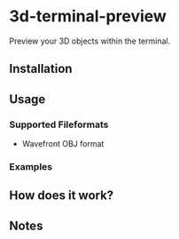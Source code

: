 # 3d-terminal-preview

Preview your 3D objects within the terminal.

## Installation

## Usage

### Supported Fileformats
* Wavefront OBJ format

### Examples

## How does it work?

## Notes

